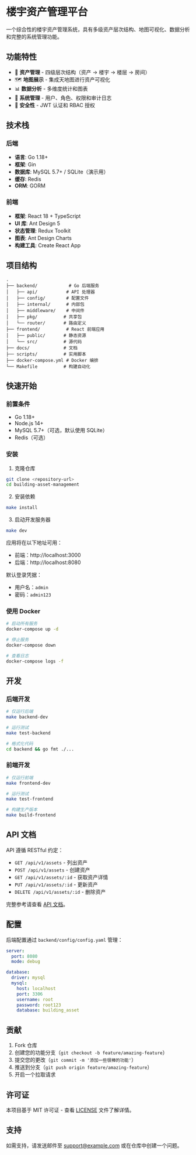 # 楼宇资产管理平台

一个综合性的楼宇资产管理系统，具有多级资产层次结构、地图可视化、数据分析和完整的系统管理功能。

## 功能特性

- 🏢 **资产管理** - 四级层次结构（资产 → 楼宇 → 楼层 → 房间）
- 🗺️ **地图展示** - 集成天地图进行资产可视化
- 📊 **数据分析** - 多维度统计和图表
- 👥 **系统管理** - 用户、角色、权限和审计日志
- 🔐 **安全性** - JWT 认证和 RBAC 授权

## 技术栈

### 后端
- **语言**: Go 1.18+
- **框架**: Gin
- **数据库**: MySQL 5.7+ / SQLite（演示用）
- **缓存**: Redis
- **ORM**: GORM

### 前端
- **框架**: React 18 + TypeScript
- **UI 库**: Ant Design 5
- **状态管理**: Redux Toolkit
- **图表**: Ant Design Charts
- **构建工具**: Create React App

## 项目结构

```
.
├── backend/            # Go 后端服务
│   ├── api/           # API 处理器
│   ├── config/        # 配置文件
│   ├── internal/      # 内部包
│   ├── middleware/    # 中间件
│   ├── pkg/          # 共享包
│   └── router/       # 路由定义
├── frontend/          # React 前端应用
│   ├── public/       # 静态资源
│   └── src/          # 源代码
├── docs/             # 文档
├── scripts/          # 实用脚本
├── docker-compose.yml # Docker 编排
└── Makefile          # 构建自动化
```

## 快速开始

### 前置条件

- Go 1.18+
- Node.js 14+
- MySQL 5.7+（可选，默认使用 SQLite）
- Redis（可选）

### 安装

1. 克隆仓库
```bash
git clone <repository-url>
cd building-asset-management
```

2. 安装依赖
```bash
make install
```

3. 启动开发服务器
```bash
make dev
```

应用将在以下地址可用：
- 前端：http://localhost:3000
- 后端：http://localhost:8080

默认登录凭据：
- 用户名：`admin`
- 密码：`admin123`

### 使用 Docker

```bash
# 启动所有服务
docker-compose up -d

# 停止服务
docker-compose down

# 查看日志
docker-compose logs -f
```

## 开发

### 后端开发

```bash
# 仅运行后端
make backend-dev

# 运行测试
make test-backend

# 格式化代码
cd backend && go fmt ./...
```

### 前端开发

```bash
# 仅运行前端
make frontend-dev

# 运行测试
make test-frontend

# 构建生产版本
make build-frontend
```

## API 文档

API 遵循 RESTful 约定：

- `GET /api/v1/assets` - 列出资产
- `POST /api/v1/assets` - 创建资产
- `GET /api/v1/assets/:id` - 获取资产详情
- `PUT /api/v1/assets/:id` - 更新资产
- `DELETE /api/v1/assets/:id` - 删除资产

完整参考请查看 [API 文档](docs/api-design.md)。

## 配置

后端配置通过 `backend/config/config.yaml` 管理：

```yaml
server:
  port: 8080
  mode: debug

database:
  driver: mysql
  mysql:
    host: localhost
    port: 3306
    username: root
    password: root123
    database: building_asset
```

## 贡献

1. Fork 仓库
2. 创建您的功能分支（`git checkout -b feature/amazing-feature`）
3. 提交您的更改（`git commit -m '添加一些很棒的功能'`）
4. 推送到分支（`git push origin feature/amazing-feature`）
5. 开启一个拉取请求

## 许可证

本项目基于 MIT 许可证 - 查看 [LICENSE](LICENSE) 文件了解详情。

## 支持

如需支持，请发送邮件至 support@example.com 或在仓库中创建一个问题。